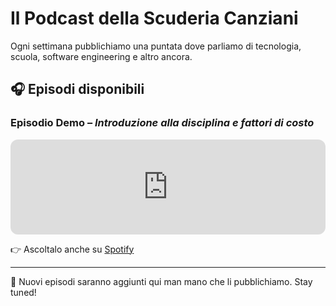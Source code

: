 # Il Podcast della Scuderia Canziani

Ogni settimana pubblichiamo una puntata dove parliamo di tecnologia, scuola, software engineering e altro ancora.

## 🎧 Episodi disponibili

### Episodio Demo – *Introduzione alla disciplina e fattori di costo*
<iframe style="border-radius:12px" src="https://open.spotify.com/embed/episode/5hWsCGUwmOXIXZiCjB9O8C?utm_source=generator&theme=0" width="100%" height="152" frameBorder="0" allowfullscreen="" allow="autoplay; clipboard-write; encrypted-media; fullscreen; picture-in-picture" loading="lazy"></iframe>

👉 Ascoltalo anche su [Spotify](https://open.spotify.com/show/5GelIqo3Om1dEUW2CiqKnc?si=4b2ccf60e6684426)

---

📝 Nuovi episodi saranno aggiunti qui man mano che li pubblichiamo. Stay tuned!
